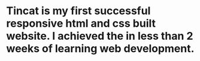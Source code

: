 # Tincat is my first successful responsive html and css built website. I achieved the in less than 2 weeks of learning web development.
